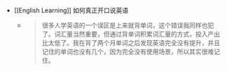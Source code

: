 - [[English Learning]] 如何真正开口说英语
	- > 很多人学英语的一个误区是上来就背单词，这个错误我同样也犯了。词汇量当然重要，但通过背单词积累词汇量的方式，投入产出比太低了。我在背了两个月单词之后发现英语完全没有提升，并且记住的单词也没有几个，因为完全没有使用场景，所以其实很难记住。